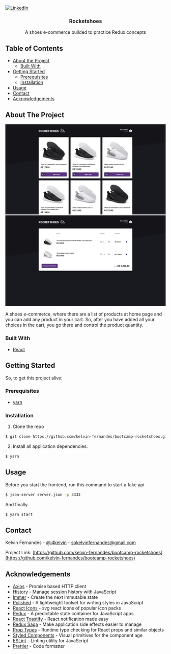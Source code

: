 [![LinkedIn][linkedin-shield]][linkedin-url]

<p align="center">
  <h3 align="center">Rocketshoes</h3>

  <p align="center">
    A shoes e-commerce builded to practice Redux concepts
    <br />
  </p>
</p>

## Table of Contents

-   [About the Project](#about-the-project)
    -   [Built With](#built-with)
-   [Getting Started](#getting-started)
    -   [Prerequisites](#prerequisites)
    -   [Installation](#installation)
-   [Usage](#usage)
-   [Contact](#contact)
-   [Acknowledgements](#acknowledgements)

## About The Project

<img src="./assets/home.png">

<img src="./assets/cart.png">

A shoes e-commerce, where there are a list of products at home page and you can add any product in your cart. So, after you have added all your choices in the cart, you go there and control the product quantity.

### Built With

-   [React](https://reactjs.org/)

## Getting Started

So, to get this project alive:

### Prerequisites

-   [yarn](https://yarnpkg.com/en/docs/install)

### Installation

1. Clone the repo

```sh
$ git clone https://github.com/kelvin-fernandes/bootcamp-rocketshoes.git
```

2. Install all application dependencies.

```sh
$ yarn
```

## Usage

Before you start the frontend, run this command to start a fake api

```sh
$ json-server server.json -p 3333
```

And finally.

```sh
$ yarn start
```

## Contact

Kelvin Fernandes - [@i4kelvin](https://instagram.com/i4mkelvin) - sokelvinfernandes@gmail.com

Project Link: [https://github.com/kelvin-fernandes/bootcamp-rocketshoes](https://github.com/kelvin-fernandes/bootcamp-rocketshoes)

## Acknowledgements

-   [Axios](github.com/axios/axios/) - Promise based HTTP client
-   [History](https://github.com/ReactTraining/history) - Manage session history with JavaScript
-   [Immer](https://github.com/immerjs/immer) - Create the next immutable state
-   [Polished](https://github.com/styled-components/polished) - A lightweight toolset for writing styles in JavaScript
-   [React Icons](https://github.com/react-icons/react-icons) - svg react icons of popular icon packs
-   [Redux](https://redux.js.org/) - A predictable state container for JavaScript apps
-   [React Toastify](https://github.com/fkhadra/react-toastify) - React notification made easy
-   [Redux Saga](https://redux-saga.js.org/) - Make application side effects easier to manage
-   [Prop Types](https://github.com/facebook/prop-types) - Runtime type checking for React props and similar objects
-   [Styled Components](https://github.com/styled-components/styled-components) - Visual primitives for the component age
-   [ESLint](eslint.org) - Linting utility for JavaScript
-   [Prettier](prettier.io) - Code formatter

[linkedin-shield]: https://img.shields.io/badge/-LinkedIn-black.svg?style=flat-square&logo=linkedin&colorB=1178B3
[linkedin-url]: https://linkedin.com/in/kelvin-fernandes
